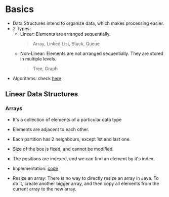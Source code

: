 # Basics
- Data Structures intend to organize data, which makes processing easier.
- 2 Types: 
    - Linear: Elements are arranged sequentially.
        > Array, Linked List, Stack, Queue
    - Non-Linear: Elements are not arranged sequentially. They are stored in multiple levels.
        > Tree, Graph
- Algorithms: check [here](./Algorithms.md)

## Linear Data Structures
### Arrays
- It's a collection of elements of a particular data type
- Elements are adjacent to each other.
- Each partition has 2 neighbours, except 1st and last one.
- Size of the box is fixed, and cannot be modified.
- The positions are indexed, and we can find an element by it's index.

- Implementation: [code](https://github.com/sayande717/code/blob/main/self/Java/initArray.java)

- Resize an array: There is no way to directly resize an array in Java. To do it, create another bigger array, and then copy all elements from the current array to the new array.
